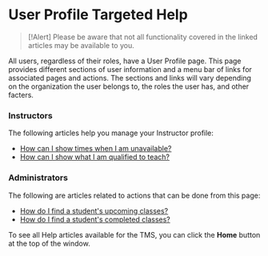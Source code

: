 # User Profile Targeted Help

> [!Alert] Please be aware that not all functionality covered in the linked articles may be available to you.

All users, regardless of their roles, have a User Profile page. This page provides different sections of user information and a menu bar of links for associated pages and actions. The sections and links will vary depending on the organization the user belongs to, the roles the user has, and other facters.

### Instructors

The following articles help you manage your Instructor profile:

- [How can I show times when I am unavailable?](../instructors/instructor-profile/show-unavailable-times.md)
- [How can I show what I am qualified to teach?](../instructors/instructor-profile/show-courses-qualified-to-teach.md)


### Administrators

The following are articles related to actions that can be done from this page:

- [How do I find a student's upcoming classes?](../tms-administrators/classes/enrollments-roster/find-students-upcoming-classes.md)
- [How do I find a student's completed classes?](../tms-administrators/classes/enrollments-roster/find-students-completed-classes.md)

To see all Help articles available for the TMS, you can click the **Home** button at the top of the window.
